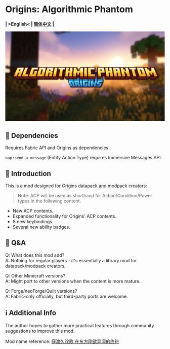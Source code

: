 # Origins: Algorithmic Phantom

**| >English< | [简体中文](README-zh_cn.md) |**

![Banner](oap_title.png)

## 📌 Dependencies

Requires Fabric API and Origins as dependencies.

`oap:send_a_message` (Entity Action Type) requires Immersive Messages API.

## 📑 Introduction

This is a mod designed for Origins datapack and modpack creators:

> Note: ACP will be used as shorthand for Action/Condition/Power types in the following content.

- New ACP contents.
- Expanded functionality for Origins' ACP contents.
- 8 new keybindings.
- Several new ability badges.

## 💭 Q&A

Q: What does this mod add?  
A: Nothing for regular players - it's essentially a library mod for datapack/modpack creators.

Q: Other Minecraft versions?  
A: Might port to other versions when the content is more mature.

Q: Forge/neoForge/Quilt versions?  
A: Fabric-only officially, but third-party ports are welcome.

## ℹ️ Additional Info

The author hopes to gather more practical features through community suggestions to improve this mod.

Mod name reference: [庭渡久诧歌 在东方刚欲异闻的终符](https://en.touhouwiki.net/wiki/Tendo_Yoshika)